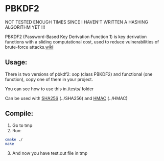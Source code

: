 <h1>PBKDF2</h1>

NOT TESTED ENOUGH TIMES SINCE I HAVEN'T WRITTEN A HASHING ALGORITHM YET !!!

PBKDF2 (Password-Based Key Derivation Function 1) is key derivation functions with a sliding computational cost, used to reduce vulnerabilities of brute-force attacks.[wiki](https://en.wikipedia.org/wiki/PBKDF2)

<h2>Usage:</h2>
There is two versions of pbkdf2: oop (class PBKDF2) and functional (one function), copy one of them in your project.

You can see how to use this in /tests/ folder

Can be used with [SHA256](https://github.com/p2034/SHA256) (../SHA256) and [HMAC](https://github.com/p2034/HMAC) (../HMAC)

<h2>Compile:</h2>

1. Go to tmp
2. Run:

```bash
cmake ./
make
```

3. And now you have test.out file in tmp
